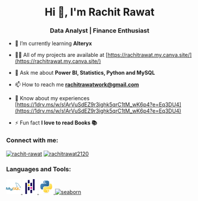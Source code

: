 
<h1 align="center">Hi 👋, I'm Rachit Rawat</h1>
<h3 align="center">Data Analyst | Finance Enthusiast </h3>


- 🌱 I’m currently learning **Alteryx**

- 👨‍💻 All of my projects are available at [https://rachitrawat.my.canva.site/](https://rachitrawat.my.canva.site/)

- 💬 Ask me about **Power BI, Statistics, Python and MySQL**

- 📫 How to reach me **rachitrawatwork@gmail.com**

- 📄 Know about my experiences [https://1drv.ms/w/s!ArVuSdEZ9r3ighk5qrC1tM_wK6p4?e=Eq3DU4](https://1drv.ms/w/s!ArVuSdEZ9r3ighk5qrC1tM_wK6p4?e=Eq3DU4)

- ⚡ Fun fact **I love to read Books 📚**

<h3 align="left">Connect with me:</h3>
<p align="left">
<a href="https://linkedin.com/in/rachit-rawat" target="blank"><img align="center" src="https://raw.githubusercontent.com/rahuldkjain/github-profile-readme-generator/master/src/images/icons/Social/linked-in-alt.svg" alt="rachit-rawat" height="30" width="40" /></a>
<a href="https://www.hackerrank.com/rachitrawat2120" target="blank"><img align="center" src="https://raw.githubusercontent.com/rahuldkjain/github-profile-readme-generator/master/src/images/icons/Social/hackerrank.svg" alt="rachitrawat2120" height="30" width="40" /></a>
</p>

<h3 align="left">Languages and Tools:</h3>
<p align="left"> <a href="https://www.mysql.com/" target="_blank" rel="noreferrer"> <img src="https://raw.githubusercontent.com/devicons/devicon/master/icons/mysql/mysql-original-wordmark.svg" alt="mysql" width="40" height="40"/> </a> <a href="https://pandas.pydata.org/" target="_blank" rel="noreferrer"> <img src="https://raw.githubusercontent.com/devicons/devicon/2ae2a900d2f041da66e950e4d48052658d850630/icons/pandas/pandas-original.svg" alt="pandas" width="40" height="40"/> </a> <a href="https://www.python.org" target="_blank" rel="noreferrer"> <img src="https://raw.githubusercontent.com/devicons/devicon/master/icons/python/python-original.svg" alt="python" width="40" height="40"/> </a> <a href="https://seaborn.pydata.org/" target="_blank" rel="noreferrer"> <img src="https://seaborn.pydata.org/_images/logo-mark-lightbg.svg" alt="seaborn" width="40" height="40"/> </a> </p>
